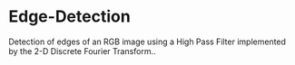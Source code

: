 # Edge-Detection
Detection of edges of an RGB image using a High Pass Filter implemented by the 2-D Discrete Fourier Transform..
